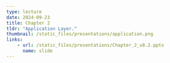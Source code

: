 ```yaml
---
type: lecture
date: 2024-09-23
title: Chapter 2
tldr: "Application Layer."
thumbnail: /static_files/presentations/application.png
links:
    - url: /static_files/presentations/Chapter_2_v8.2.pptx
      name: slide
---
```

